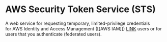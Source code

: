 # AWS Security Token Service (STS)

A web service for requesting temporary, limited-privilege credentials for AWS Identity and Access Management ([[AWS IAM]]) [LINK](https://wa.aws.amazon.com/wellarchitected/2020-07-02T19-33-23/wat.concept.iam.en.html "A web service that enables Amazon Web Services customers to manage users and user permissions within AWS.") users or for users that you authenticate (federated users).